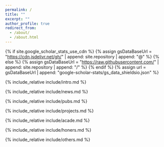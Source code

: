 ```yaml
---
permalink: /
title: ""
excerpt: ""
author_profile: true
redirect_from: 
  - /about/
  - /about.html
---
```


{% if site.google_scholar_stats_use_cdn %}
{% assign gsDataBaseUrl = "https://cdn.jsdelivr.net/gh/" | append: site.repository | append: "@" %}
{% else %}
{% assign gsDataBaseUrl = "https://raw.githubusercontent.com/" | append: site.repository | append: "/" %}
{% endif %}
{% assign url = gsDataBaseUrl | append: "google-scholar-stats/gs_data_shieldsio.json" %}

<span class='anchor' id='about-me'></span>
{% include_relative include/intro.md %}

{% include_relative include/news.md %}

{% include_relative include/pubs.md %}

{% include_relative include/projects.md %}

{% include_relative include/acade.md %}

{% include_relative include/honers.md %}

{% include_relative include/others.md %}



